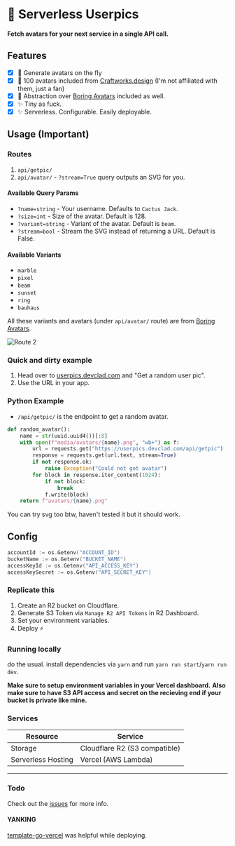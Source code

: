 # 🚀 Serverless Userpics

**Fetch avatars for your next service in a single API call.**

## Features

- [x] 🚀 Generate avatars on the fly
- [X] 🎨 100 avatars included from [Craftworks.design](https://craftworks.design/) (I'm not affiliated with them, just a fan)
- [X] 🎨 Abstraction over [Boring Avatars](https://boringavatars.com/) included as well.
- [x] ✨ Tiny as fuck.
- [x] ✨ Serverless. Configurable. Easily deployable.

## Usage (Important)

### Routes

1. `api/getpic/`
2. `api/avatar/` - `?stream=True` query outputs an SVG for you.

#### Available Query Params

- `?name=string` - Your username. Defaults to `Cactus Jack`.
- `?size=int` - Size of the avatar. Default is 128.
- `?variant=string` - Variant of the avatar. Default is `beam`.
- `?stream=bool` - Stream the SVG instead of returning a URL. Default is False.

#### Available Variants

- `marble`
- `pixel`
- `beam`
- `sunset`
- `ring`
- `bauhaus`

All these variants and avatars (under `api/avatar/` route) are from [Boring Avatars](https://boringavatars.com/).

![Route 2](https://imagedelivery.net/nF-ES6OEyyKZDJvRdLK8oA/dff96186-fdb4-4d1c-094a-4b63eaa7f100/public)

### Quick and dirty example

1. Head over to [userpics.devclad.com](https://userpics.devclad.com) and "Get a random user pic".
2. Use the URL in your app.

### Python Example

- `/api/getpic/` is the endpoint to get a random avatar.

``` python
def random_avatar():
    name = str(uuid.uuid4())[:8]
    with open(f"media/avatars/{name}.png", "wb+") as f:
        url = requests.get("https://userpics.devclad.com/api/getpic")
        response = requests.get(url.text, stream=True)
        if not response.ok:
            raise Exception("Could not get avatar")
        for block in response.iter_content(1024):
            if not block:
                break
            f.write(block)
    return f"avatars/{name}.png"
```

You can try svg too btw, haven't tested it but it should work.

## Config

``` go
accountId := os.Getenv("ACCOUNT_ID")
bucketName := os.Getenv("BUCKET_NAME")
accessKeyId := os.Getenv("API_ACCESS_KEY")
accessKeySecret := os.Getenv("API_SECRET_KEY")
```

### Replicate this

1. Create an R2 bucket on Cloudflare.
2. Generate S3 Token via `Manage R2 API Tokens` in R2 Dashboard.
3. Set your environment variables.
4. Deploy ⚡

### Running locally

do the usual. install dependencies via `yarn` and run `yarn run start`/`yarn run dev`.

**Make sure to setup environment variables in your Vercel dashboard.**
**Also make sure to have S3 API access and secret on the recieving end if your bucket is private like mine.**

### Services

| Resource | Service |
| --- | --- |
| Storage | Cloudflare R2 (S3 compatible) |
| Serverless Hosting | Vercel (AWS Lambda) |

---

### Todo

Check out the [issues](https://github.com/arthtyagi/serverless-userpics/issues) for more info.

#### YANKING

[template-go-vercel](https://github.com/riccardogiorato/template-go-vercel) was helpful while deploying.
